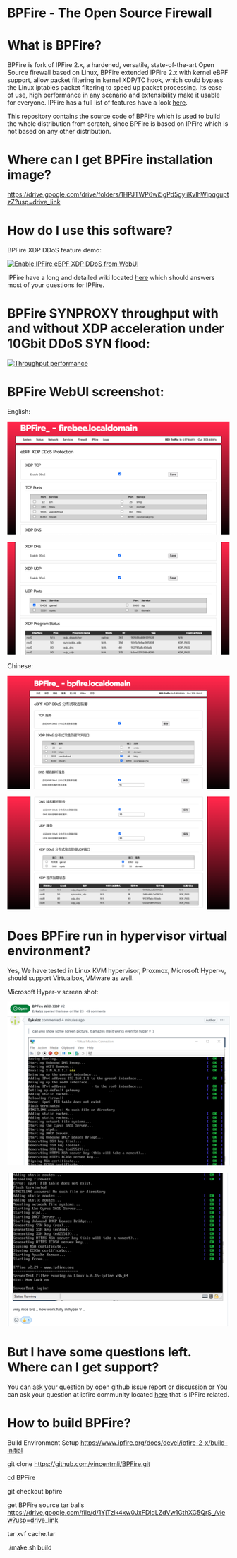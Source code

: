 # BPFire - The Open Source Firewall

# What is BPFire?

BPFire is fork of IPFire 2.x, a hardened, versatile, state-of-the-art Open Source firewall based on Linux, BPFire extended IPFire 2.x with kernel eBPF support, allow packet filtering in kernel XDP/TC hook, which could bypass the Linux iptables packet filtering to speed up packet processing. Its ease of use, high performance in any scenario and extensibility make it usable for everyone. IPFire has a full list of features have a look [here](https://www.ipfire.org/features).

This repository contains the source code of BPFire which is used to build
the whole distribution from scratch, since BPFire is based on IPFire which is not based on any other
distribution.

# Where can I get BPFire installation image?

https://drive.google.com/drive/folders/1HPJTWP6wi5gPd5gyiiKvIhWipqguptzZ?usp=drive_link

# How do I use this software?

BPFire XDP DDoS feature demo:

[![Enable IPFire eBPF XDP DDoS from WebUI](http://img.youtube.com/vi/1pdNgoP-Kho/0.jpg)](https://www.youtube.com/watch?v=1pdNgoP-Kho "Enable IPFire eBPF XDP DDoS from WebUI")

IPFire have a long and detailed wiki located [here](https://wiki.ipfire.org/) which
should answers most of your questions for IPFire.

# BPFire SYNPROXY throughput with and without XDP acceleration under 10Gbit DDoS SYN flood:

[![Throughput performance](http://img.youtube.com/vi/81Hgoy-x1A4/0.jpg)](https://www.youtube.com/watch?v=81Hgoy-x1A4 "Throughput performance")


# BPFire WebUI screenshot:

English:

![](./images/en-1.png)

![](./images/en-2.png)

Chinese:

![](./images/cn-1.png)

![](./images/cn-2.png)

# Does BPFire run in hypervisor virtual environment?

Yes, We have tested in Linux KVM hypervisor, Proxmox, Microsoft Hyper-v, should support Virtualbox, VMware as well.

Microsoft Hyper-v screen shot:

![](./images/hyperv-1.png)

![](./images/hyperv-2.png)

# But I have some questions left. Where can I get support?

You can ask your question by open github issue report or discussion or
You can ask your question at ipfire community located [here](https://community.ipfire.org/) that is IPFire related.

# How to build BPFire?

Build Environment Setup https://www.ipfire.org/docs/devel/ipfire-2-x/build-initial

git clone https://github.com/vincentmli/BPFire.git

cd BPFire

git checkout bpfire

get BPFire source tar balls https://drive.google.com/file/d/1YjTzik4xw0JxFDldLZdVw1GthXG5QrS_/view?usp=drive_link

tar xvf cache.tar

./make.sh build
